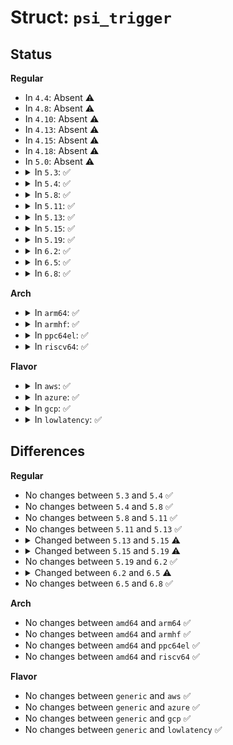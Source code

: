 # Struct: <code>psi_trigger</code>

## Status
<b>Regular</b>
<ul>
<li>
In <code>4.4</code>: Absent ⚠️
</li>
<li>
In <code>4.8</code>: Absent ⚠️
</li>
<li>
In <code>4.10</code>: Absent ⚠️
</li>
<li>
In <code>4.13</code>: Absent ⚠️
</li>
<li>
In <code>4.15</code>: Absent ⚠️
</li>
<li>
In <code>4.18</code>: Absent ⚠️
</li>
<li>
In <code>5.0</code>: Absent ⚠️
</li>
<li>
<details>
<summary>In <code>5.3</code>: ✅</summary>

```c
struct psi_trigger {
    enum psi_states state;
    u64 threshold;
    struct list_head node;
    struct psi_group *group;
    wait_queue_head_t event_wait;
    int event;
    struct psi_window win;
    u64 last_event_time;
    struct kref refcount;
};
```
</details>
</li>
<li>
<details>
<summary>In <code>5.4</code>: ✅</summary>

```c
struct psi_trigger {
    enum psi_states state;
    u64 threshold;
    struct list_head node;
    struct psi_group *group;
    wait_queue_head_t event_wait;
    int event;
    struct psi_window win;
    u64 last_event_time;
    struct kref refcount;
};
```
</details>
</li>
<li>
<details>
<summary>In <code>5.8</code>: ✅</summary>

```c
struct psi_trigger {
    enum psi_states state;
    u64 threshold;
    struct list_head node;
    struct psi_group *group;
    wait_queue_head_t event_wait;
    int event;
    struct psi_window win;
    u64 last_event_time;
    struct kref refcount;
};
```
</details>
</li>
<li>
<details>
<summary>In <code>5.11</code>: ✅</summary>

```c
struct psi_trigger {
    enum psi_states state;
    u64 threshold;
    struct list_head node;
    struct psi_group *group;
    wait_queue_head_t event_wait;
    int event;
    struct psi_window win;
    u64 last_event_time;
    struct kref refcount;
};
```
</details>
</li>
<li>
<details>
<summary>In <code>5.13</code>: ✅</summary>

```c
struct psi_trigger {
    enum psi_states state;
    u64 threshold;
    struct list_head node;
    struct psi_group *group;
    wait_queue_head_t event_wait;
    int event;
    struct psi_window win;
    u64 last_event_time;
    struct kref refcount;
};
```
</details>
</li>
<li>
<details>
<summary>In <code>5.15</code>: ✅</summary>

```c
struct psi_trigger {
    enum psi_states state;
    u64 threshold;
    struct list_head node;
    struct psi_group *group;
    wait_queue_head_t event_wait;
    int event;
    struct psi_window win;
    u64 last_event_time;
};
```
</details>
</li>
<li>
<details>
<summary>In <code>5.19</code>: ✅</summary>

```c
struct psi_trigger {
    enum psi_states state;
    u64 threshold;
    struct list_head node;
    struct psi_group *group;
    wait_queue_head_t event_wait;
    int event;
    struct psi_window win;
    u64 last_event_time;
    bool pending_event;
};
```
</details>
</li>
<li>
<details>
<summary>In <code>6.2</code>: ✅</summary>

```c
struct psi_trigger {
    enum psi_states state;
    u64 threshold;
    struct list_head node;
    struct psi_group *group;
    wait_queue_head_t event_wait;
    int event;
    struct psi_window win;
    u64 last_event_time;
    bool pending_event;
};
```
</details>
</li>
<li>
<details>
<summary>In <code>6.5</code>: ✅</summary>

```c
struct psi_trigger {
    enum psi_states state;
    u64 threshold;
    struct list_head node;
    struct psi_group *group;
    wait_queue_head_t event_wait;
    struct kernfs_open_file *of;
    int event;
    struct psi_window win;
    u64 last_event_time;
    bool pending_event;
    enum psi_aggregators aggregator;
};
```
</details>
</li>
<li>
<details>
<summary>In <code>6.8</code>: ✅</summary>

```c
struct psi_trigger {
    enum psi_states state;
    u64 threshold;
    struct list_head node;
    struct psi_group *group;
    wait_queue_head_t event_wait;
    struct kernfs_open_file *of;
    int event;
    struct psi_window win;
    u64 last_event_time;
    bool pending_event;
    enum psi_aggregators aggregator;
};
```
</details>
</li>
</ul>
<b>Arch</b>
<ul>
<li>
<details>
<summary>In <code>arm64</code>: ✅</summary>

```c
struct psi_trigger {
    enum psi_states state;
    u64 threshold;
    struct list_head node;
    struct psi_group *group;
    wait_queue_head_t event_wait;
    int event;
    struct psi_window win;
    u64 last_event_time;
    struct kref refcount;
};
```
</details>
</li>
<li>
<details>
<summary>In <code>armhf</code>: ✅</summary>

```c
struct psi_trigger {
    enum psi_states state;
    u64 threshold;
    struct list_head node;
    struct psi_group *group;
    wait_queue_head_t event_wait;
    int event;
    struct psi_window win;
    u64 last_event_time;
    struct kref refcount;
};
```
</details>
</li>
<li>
<details>
<summary>In <code>ppc64el</code>: ✅</summary>

```c
struct psi_trigger {
    enum psi_states state;
    u64 threshold;
    struct list_head node;
    struct psi_group *group;
    wait_queue_head_t event_wait;
    int event;
    struct psi_window win;
    u64 last_event_time;
    struct kref refcount;
};
```
</details>
</li>
<li>
<details>
<summary>In <code>riscv64</code>: ✅</summary>

```c
struct psi_trigger {
    enum psi_states state;
    u64 threshold;
    struct list_head node;
    struct psi_group *group;
    wait_queue_head_t event_wait;
    int event;
    struct psi_window win;
    u64 last_event_time;
    struct kref refcount;
};
```
</details>
</li>
</ul>
<b>Flavor</b>
<ul>
<li>
<details>
<summary>In <code>aws</code>: ✅</summary>

```c
struct psi_trigger {
    enum psi_states state;
    u64 threshold;
    struct list_head node;
    struct psi_group *group;
    wait_queue_head_t event_wait;
    int event;
    struct psi_window win;
    u64 last_event_time;
    struct kref refcount;
};
```
</details>
</li>
<li>
<details>
<summary>In <code>azure</code>: ✅</summary>

```c
struct psi_trigger {
    enum psi_states state;
    u64 threshold;
    struct list_head node;
    struct psi_group *group;
    wait_queue_head_t event_wait;
    int event;
    struct psi_window win;
    u64 last_event_time;
    struct kref refcount;
};
```
</details>
</li>
<li>
<details>
<summary>In <code>gcp</code>: ✅</summary>

```c
struct psi_trigger {
    enum psi_states state;
    u64 threshold;
    struct list_head node;
    struct psi_group *group;
    wait_queue_head_t event_wait;
    int event;
    struct psi_window win;
    u64 last_event_time;
    struct kref refcount;
};
```
</details>
</li>
<li>
<details>
<summary>In <code>lowlatency</code>: ✅</summary>

```c
struct psi_trigger {
    enum psi_states state;
    u64 threshold;
    struct list_head node;
    struct psi_group *group;
    wait_queue_head_t event_wait;
    int event;
    struct psi_window win;
    u64 last_event_time;
    struct kref refcount;
};
```
</details>
</li>
</ul>

## Differences
<b>Regular</b>
<ul>
<li>
No changes between <code>5.3</code> and <code>5.4</code> ✅
</li>
<li>
No changes between <code>5.4</code> and <code>5.8</code> ✅
</li>
<li>
No changes between <code>5.8</code> and <code>5.11</code> ✅
</li>
<li>
No changes between <code>5.11</code> and <code>5.13</code> ✅
</li>
<li>
<details>
<summary>Changed between <code>5.13</code> and <code>5.15</code> ⚠️</summary>
<ul>
<li>
<b>Field removed. </b>
<code>struct kref refcount</code>
</li>
</ul>
</details>
</li>
<li>
<details>
<summary>Changed between <code>5.15</code> and <code>5.19</code> ⚠️</summary>
<ul>
<li>
<b>Field added. </b>
<code>bool pending_event</code>
</li>
</ul>
</details>
</li>
<li>
No changes between <code>5.19</code> and <code>6.2</code> ✅
</li>
<li>
<details>
<summary>Changed between <code>6.2</code> and <code>6.5</code> ⚠️</summary>
<ul>
<li>
<b>Field added. </b>
<code>struct kernfs_open_file *of</code>
</li>
<li>
<b>Field added. </b>
<code>enum psi_aggregators aggregator</code>
</li>
</ul>
</details>
</li>
<li>
No changes between <code>6.5</code> and <code>6.8</code> ✅
</li>
</ul>
<b>Arch</b>
<ul>
<li>
No changes between <code>amd64</code> and <code>arm64</code> ✅
</li>
<li>
No changes between <code>amd64</code> and <code>armhf</code> ✅
</li>
<li>
No changes between <code>amd64</code> and <code>ppc64el</code> ✅
</li>
<li>
No changes between <code>amd64</code> and <code>riscv64</code> ✅
</li>
</ul>
<b>Flavor</b>
<ul>
<li>
No changes between <code>generic</code> and <code>aws</code> ✅
</li>
<li>
No changes between <code>generic</code> and <code>azure</code> ✅
</li>
<li>
No changes between <code>generic</code> and <code>gcp</code> ✅
</li>
<li>
No changes between <code>generic</code> and <code>lowlatency</code> ✅
</li>
</ul>
